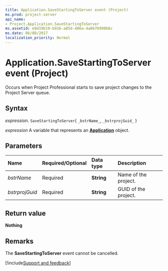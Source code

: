 ```yaml
---
title: Application.SaveStartingToServer event (Project)
ms.prod: project-server
api_name:
- Project.Application.SaveStartingToServer
ms.assetid: e9d19b19-b916-a85d-486a-4a8676998b6c
ms.date: 06/08/2017
localization_priority: Normal
---
```



# Application.SaveStartingToServer event (Project)

Occurs when Project Professional starts to save project changes to the Project Server queue. 


## Syntax

_expression_. `SaveStartingToServer`( `_bstrName_`, `_bstrprojGuid_` )

_expression_ A variable that represents an **[Application](Project.Application.md)** object.


## Parameters



|Name|Required/Optional|Data type|Description|
|:-----|:-----|:-----|:-----|
| _bstrName_|Required|**String**|Name of the project.|
| _bstrprojGuid_|Required|**String**|GUID of the project.|

## Return value

**Nothing**


## Remarks

The  **SaveStartingToServer** event cannot be cancelled.

[!include[Support and feedback](~/includes/feedback-boilerplate.md)]